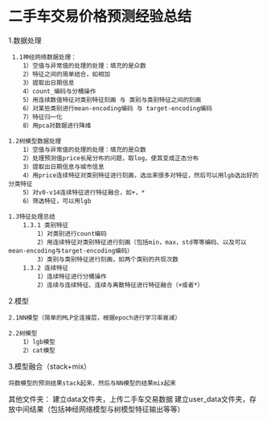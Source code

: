 # 二手车交易价格预测经验总结

1.数据处理

     1.1神经网络数据处理：
        1）空值与异常值的处理的处理：填充的是众数   
        2）特征之间的简单结合，如相加
        3）提取出日期信息
        4）count_编码与分桶操作
        5）用连续数值特征对类别特征刻画 与 类别与类别特征之间的刻画
        6）对某些类别进行mean-encoding编码 与 target-encoding编码
        7）特征归一化
        8）用pca对数据进行降维    
        
    1.2树模型数据处理
        1）空值与异常值的处理的处理：填充的是众数
        2）处理预测值price长尾分布的问题，取log，使其变成正态分布
        3）提取出日期信息与城市信息
        4）用price连续特征对类别特征进行刻画，选出来很多对特征，然后可以用lgb选出好的分类特征
        5）对v0-v14连续特征进行特征融合，如+，*
        6）筛选特征，可以用lgb
    
    1.3特征处理总结
        1.3.1 类别特征
            1）对类别进行count编码
            2）用连续特征对类别特征进行刻画（包括min，max，std等等编码、以及可以mean-encoding与target-encoding编码）
            3）类别与类别特征进行刻画，如两个类别的共现次数
        1.3.2 连续特征
            1）连续特征进行分桶操作
            2）连续与连续特征、连续与离散特征进行特征融合（+或者*）

2.模型

    2.1NN模型（简单的MLP全连接层，根据epoch进行学习率衰减）
    
    2.2树模型
        1）lgb模型
        2）cat模型

3.模型融合（stack+mix）

    将数模型的预测结果stack起来，然后与NN模型的结果mix起来



其他文件夹：
    建立data文件夹，上传二手车交易数据
    建立user_data文件夹，存放中间结果（包括神经网络模型与树模型特征输出等等）



